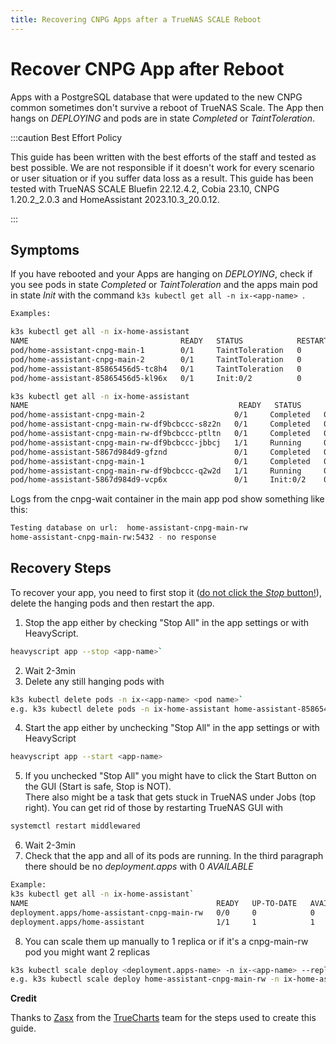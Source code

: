 ```yaml
---
title: Recovering CNPG Apps after a TrueNAS SCALE Reboot
---
```

# Recover CNPG App after Reboot

Apps with a PostgreSQL database that were updated to the new CNPG common sometimes don't survive a reboot of TrueNAS Scale. The App then hangs on _DEPLOYING_ and pods are in state _Completed_ or _TaintToleration_.

:::caution Best Effort Policy

This guide has been written with the best efforts of the staff and tested as best possible. We are not responsible if it doesn't work for every scenario or user situation or if you suffer data loss as a result.
This guide has been tested with TrueNAS SCALE Bluefin 22.12.4.2, Cobia 23.10, CNPG 1.20.2_2.0.3 and HomeAssistant 2023.10.3_20.0.12.

:::

## Symptoms

If you have rebooted and your Apps are hanging on _DEPLOYING_, check if you see pods in state _Completed_ or _TaintToleration_ and the apps main pod in state _Init_ with the
command `k3s kubectl get all -n ix-<app-name> `.

```bash
Examples:

k3s kubectl get all -n ix-home-assistant
NAME                                  READY   STATUS            RESTARTS   AGE
pod/home-assistant-cnpg-main-1        0/1     TaintToleration   0          12h
pod/home-assistant-cnpg-main-2        0/1     TaintToleration   0          12h
pod/home-assistant-85865456d5-tc8h4   0/1     TaintToleration   0          12h
pod/home-assistant-85865456d5-kl96x   0/1     Init:0/2          0          12h

k3s kubectl get all -n ix-home-assistant
NAME                                               READY   STATUS      RESTARTS   AGE
pod/home-assistant-cnpg-main-2                    0/1     Completed   0          22m
pod/home-assistant-cnpg-main-rw-df9bcbccc-s8z2n   0/1     Completed   0          23m
pod/home-assistant-cnpg-main-rw-df9bcbccc-ptltn   0/1     Completed   0          23m
pod/home-assistant-cnpg-main-rw-df9bcbccc-jbbcj   1/1     Running     0          12m
pod/home-assistant-5867d984d9-gfznd               0/1     Completed   0          23m
pod/home-assistant-cnpg-main-1                    0/1     Completed   0          23m
pod/home-assistant-cnpg-main-rw-df9bcbccc-q2w2d   1/1     Running     0          12m
pod/home-assistant-5867d984d9-vcp6x               0/1     Init:0/2    0          12m
```

Logs from the cnpg-wait container in the main app pod show something like this:

```bash
Testing database on url:  home-assistant-cnpg-main-rw
home-assistant-cnpg-main-rw:5432 - no response
```

## Recovery Steps

To recover your app, you need to first stop it ([do not click the _Stop_ button!](https://truecharts.org/manual/FAQ#how-do-i-stop-a-truecharts-app-truenas-scale-only)), delete the hanging pods and then restart the app.

1. Stop the app either by checking "Stop All" in the app settings or with HeavyScript.

```bash
heavyscript app --stop <app-name>`
```

2. Wait 2-3min
3. Delete any still hanging pods with

```bash
k3s kubectl delete pods -n ix-<app-name> <pod name>`
e.g. k3s kubectl delete pods -n ix-home-assistant home-assistant-85865456d5-tc8h4
```

4. Start the app either by unchecking "Stop All" in the app settings or with HeavyScript

```bash
heavyscript app --start <app-name>
```

5. If you unchecked "Stop All" you might have to click the Start Button on the GUI (Start is safe, Stop is NOT).  
   There also might be a task that gets stuck in TrueNAS under Jobs (top right). You can get rid of those by restarting TrueNAS GUI with

```bash
systemctl restart middlewared
```

6. Wait 2-3min
7. Check that the app and all of its pods are running. In the third paragraph there should be no _deployment.apps_ with 0 _AVAILABLE_

```bash
Example:
k3s kubectl get all -n ix-home-assistant`
NAME                                          READY   UP-TO-DATE   AVAILABLE   AGE
deployment.apps/home-assistant-cnpg-main-rw   0/0     0            0           14h
deployment.apps/home-assistant                1/1     1            1           14h
```

8. You can scale them up manually to 1 replica or if it's a cnpg-main-rw pod you might want 2 replicas

```bash
k3s kubectl scale deploy <deployment.apps-name> -n ix-<app-name> --replicas=1
e.g. k3s kubectl scale deploy home-assistant-cnpg-main-rw -n ix-home-assistant --replicas=2
```

**Credit**

Thanks to [Zasx](https://github.com/ZasX) from the [TrueCharts](https://www.truecharts.org) team for the steps used to create this guide.
